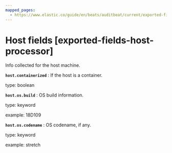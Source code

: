 ```yaml
---
mapped_pages:
  - https://www.elastic.co/guide/en/beats/auditbeat/current/exported-fields-host-processor.html
---
```


<!-- This file is generated! See scripts/generate_fields_docs.py -->

# Host fields [exported-fields-host-processor]

Info collected for the host machine.

**`host.containerized`**
:   If the host is a container.

type: boolean


**`host.os.build`**
:   OS build information.

type: keyword

example: 18D109


**`host.os.codename`**
:   OS codename, if any.

type: keyword

example: stretch



